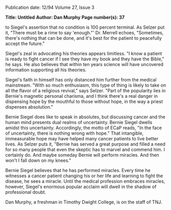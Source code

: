 Publication date: 12/94
Volume 27, Issue 3

**Title:  Untitled**
**Author: Dan Murphy**
**Page number(s): 37**

to Siegel's assertion that no condition is 100 
percent terminal. As Selzer put it, "There 
must be a rime to say 'enough."' Dr. Merrell 
echoes, "Sometimes, there's nothing that 
can be done, and it's best for the patient to 
peacefully accept the future." 

Siegel's zeal in advocating his theories 
appears limitless. "I know a patient is 
ready to fight cancer if I see they have 
my book and they have the Bible," he says. 
He also believes that within ten years 
science will have uncovered information 
supporting all his theories. 

Siegel's faith in himself has only 
distanced him further from the medical 
mainstream. "With so much enthusiasm, 
this type of thing is likely to take on all the 
flavor of a religious revival," says Selzer. 
"Part of the popularity lies in Bernie's 
magnetic personal charisma, and I think 
there's a real danger in dispensing hope by 
the mouthful to those without hope, in the 
way a priest dispenses absolution." 

Bernie Siegel does like to speak in 
absolutes, but discussing cancer and the 
human mind presents dual realms of 
uncertainty. Bernie Siegel dwells amidst this 
uncertainty. Accordingly, the motto of 
ECaP reads, "In the face of uncertainty, 
there is nothing wrong with hope." That 
intangible, immeasurable hope may have 
helped many cancer patients to live better 
lives. As Selzer puts it, "Bernie has served a 
great purpose and filled a need for so many 
people that even the skeptic has to marvel 
and commend him. I certainly do. And 
maybe someday Bernie will perform 
miracles. And then won't I fall down on my 
knees." 

Bernie Siegel believes that he has 
performed miracles. Every time he witnesses 
a cancer patient changing his or her life and 
learning to fight the disease, he sees a 
miracle. Until the medical profession 
embraces miracles, however, Siegel's 
enormous popular acclaim will dwell in the 
shadow of professional doubt. 

Dan Murphy, a freshman in Timothy Dwight 
College, is on the staff of TNJ.